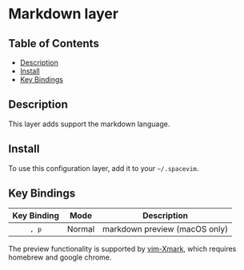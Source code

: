 # Markdown layer

## Table of Contents

<!-- vim-markdown-toc GFM -->
* [Description](#description)
* [Install](#install)
* [Key Bindings](#key-bindings)

<!-- vim-markdown-toc -->

## Description

This layer adds support the markdown language.

## Install

To use this configuration layer, add it to your `~/.spacevim`.

## Key Bindings

Key Binding    | Mode   | Description
:---:          | :---:  | :---:
<kbd>, p</kbd> | Normal | markdown preview (macOS only)

The preview functionality is supported by [vim-Xmark](https://github.com/junegunn/vim-xmark), which requires homebrew and google chrome.
